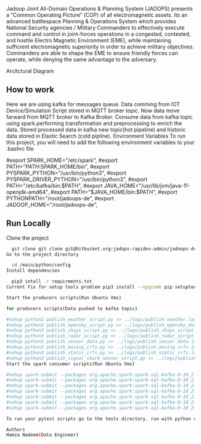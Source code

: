 Jadoop
Joint All-Domain Operations & Planning System (JADOPS) presents a “Common Operating Picture” (COP) of all electromagnetic assets. Its an advanced battlespace Planning & Operations System which provides National Security agencies / Military Commanders to effectively execute command and control in joint-forces operations in a congested, contested, and hostile Electro Magnetic Environment (EME), while maintaining sufficient electromagnetic superiority in order to achieve military objectives. Commanders are able to shape the EME to ensure friendly forces can operate, while denying the same advantage to the adversary.

Arcitctural Diagram

## How to work
Here we are using kafka for messages queue.
Data comming from IOT Device/Simulation Script stored in MQTT broker topic.
Now data move farward from MQTT broker to Kafka Broker.
Consume data from kafka topic using spark.performing transformation and preprocessing to enrich the data.
Stored processed data in kafka new topic(hot pipeline) and historic data stored in Elastic Search (cold pipline).
Environment Variables
To run this project, you will need to add the following environment variables to your .bashrc file

#export SPARK_HOME="/etc/spark",
#export PATH="$PATH:$SPARK_HOME/bin",
#export PYSPARK_PYTHON="/usr/bin/python3",
#export PYSPARK_DRIVER_PYTHON="/usr/bin/python3",
#export PATH="/etc/kafka/bin:$PATH",
#export JAVA_HOME="/usr/lib/jvm/java-11-openjdk-amd64",
#export PATH="$JAVA_HOME/bin:$PATH",
#export PYTHONPATH="/root/jadoops-de",
#export JADOOP_HOME="/root/jadoops-de",



## Run Locally

Clone the project

```bash
  git clone git clone git@bitbucket.org:jadops-rapidev-admin/jadoops-de.git
Go to the project directory

  cd /main/python/config
Install dependencies

  pip3 intall -r requirments.txt
Current Fix for setup tools problem pip3 install --upgrade pip setuptools==45.2.0

Start the producers scripts(Run Ubuntu Vms)

for producers scripts(Data pushed to kafka topic)

#nohup python3 publish_weather_script.py >> ../logs/publish_weather.log &"
#nohup python3 publish_opensky_script.py >> ../logs/publish_opensky_data.log &"
#nohup python3 publish_ships_script.py >> ../logs/publish_ships_script.log &"
#nohup python3 publish_radar_script.py >> ../logs/publish_radar_script.log &
#nohup python3 publish_sensor_data.py >> ../logs/publish_sensor_data.log &
#nohup python3 publish_moving_crfs.py >> ../logs/publish_moving_crfs.log &
#nohup python3 publish_static_crfs.py >> ../logs/publish_static_crfs.log &
#nohup python3 publish_signal_shark_sensor_script.py >> ../logs/publish_signal_shark_sensor.log &
Start the spark consumer scripts(Run Ubuntu Vms)

#nohup spark-submit --packages org.apache.spark:spark-sql-kafka-0-10_2.12:3.2.1 run_jadoop_weather_pipeline.py  >> ../logs/spark-submit-weather.log &"
#nohup spark-submit --packages org.apache.spark:spark-sql-kafka-0-10_2.12:3.2.1 run_jadoop_opensky_pipeline.py  >> ../logs/spark-submit-opensky.log &"
#nohup spark-submit --packages org.apache.spark:spark-sql-kafka-0-10_2.12:3.2.1 run_jadoop_ships_pipline.py >> ../logs/spark-submit-ship.log &"
#nohup spark-submit --packages org.apache.spark:spark-sql-kafka-0-10_2.12:3.2.1 run_jadoop_sensor_pipeline.py  >> ../logs/spark-submit-sensor.log &"
#nohup spark-submit --packages org.apache.spark:spark-sql-kafka-0-10_2.12:3.2.1 run_jadoop_radar_pipeline.py  >> ../logs/spark-submit-radar.log &"
#nohup spark-submit --packages org.apache.spark:spark-sql-kafka-0-10_2.12:3.2.1 run_jadoop_static_crfs_pipeline.py >> ../logs/spark-submit-crfs-static.log &
#nohup spark-submit --packages org.apache.spark:spark-sql-kafka-0-10_2.12:3.2.1 run_jadoop_moving_crfs_pipeline.py >> ../logs/spark-submit-crfs-moving.log &

To run your pytest scripts go to the tests directory. run with python command (pytest -q 'python_file.py') run all the scripts from bash(sh pytest.sh)

Authors
Hamza Nadeem(Data Engineer)

